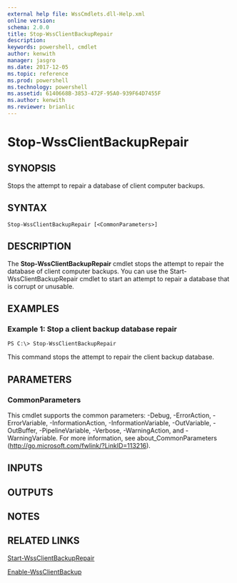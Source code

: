 ```yaml
---
external help file: WssCmdlets.dll-Help.xml
online version: 
schema: 2.0.0
title: Stop-WssClientBackupRepair
description: 
keywords: powershell, cmdlet
author: kenwith
manager: jasgro
ms.date: 2017-12-05
ms.topic: reference
ms.prod: powershell
ms.technology: powershell
ms.assetid: 6140668B-3853-472F-95A0-939F64D7455F
ms.author: kenwith
ms.reviewer: brianlic
---
```


# Stop-WssClientBackupRepair

## SYNOPSIS
Stops the attempt to repair a database of client computer backups.

## SYNTAX

```
Stop-WssClientBackupRepair [<CommonParameters>]
```

## DESCRIPTION
The **Stop-WssClientBackupRepair** cmdlet stops the attempt to repair the database of client computer backups.
You can use the Start-WssClientBackupRepair cmdlet to start an attempt to repair a database that is corrupt or unusable.

## EXAMPLES

### Example 1: Stop a client backup database repair
```
PS C:\> Stop-WssClientBackupRepair
```

This command stops the attempt to repair the client backup database.

## PARAMETERS

### CommonParameters
This cmdlet supports the common parameters: -Debug, -ErrorAction, -ErrorVariable, -InformationAction, -InformationVariable, -OutVariable, -OutBuffer, -PipelineVariable, -Verbose, -WarningAction, and -WarningVariable. For more information, see about_CommonParameters (http://go.microsoft.com/fwlink/?LinkID=113216).

## INPUTS

## OUTPUTS

## NOTES

## RELATED LINKS

[Start-WssClientBackupRepair](./Start-WssClientBackupRepair.md)

[Enable-WssClientBackup](./Enable-WssClientBackup.md)


